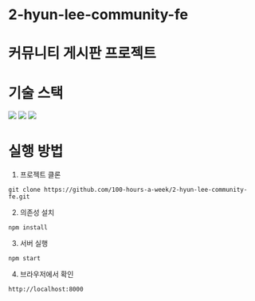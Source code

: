 # 2-hyun-lee-community-fe

# 커뮤니티 게시판 프로젝트

# 기술 스택
 <img src="https://img.shields.io/badge/Javascript-F7DF1E?style=for-the-badge&logo=javascript&logoColor=white"/>
 <img src="https://img.shields.io/badge/css3-1572B6?style=for-the-badge&logo=css3&logoColor=white">
 <img src="https://img.shields.io/badge/html5-%23E34F26.svg?style=for-the-badge&logo=html5&logoColor=white"/>


# 실행 방법
1. 프로젝트 클론
```
git clone https://github.com/100-hours-a-week/2-hyun-lee-community-fe.git
```
2. 의존성 설치
```
npm install
```
3. 서버 실행
```
npm start
```
4. 브라우저에서 확인
```
http://localhost:8000
```
